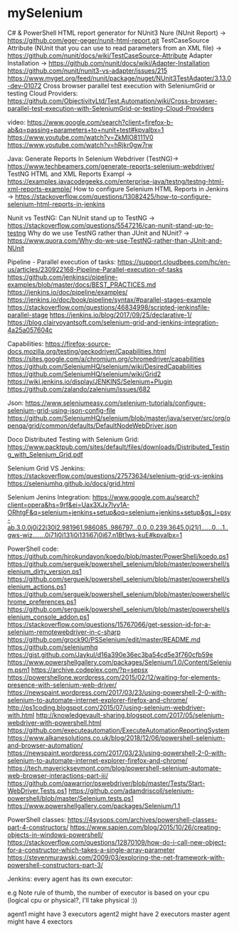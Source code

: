 # mySelenium

C# & PowerShell
HTML report generator for NUnit3
Nure (NUnit Report) -> https://github.com/eger-geger/nunit-html-report.git
TestCaseSource Attribute (NUnit that you can use to read parameters from an XML file) -> https://github.com/nunit/docs/wiki/TestCaseSource-Attribute
Adapter Installation -> https://github.com/nunit/docs/wiki/Adapter-Installation
https://github.com/nunit/nunit3-vs-adapter/issues/215
https://www.myget.org/feed/nunit/package/nuget/NUnit3TestAdapter/3.13.0-dev-01072
Cross browser parallel test execution with SeleniumGrid or testing Cloud Providers:
https://github.com/ObjectivityLtd/Test.Automation/wiki/Cross-browser-parallel-test-execution-with-SeleniumGrid-or-testing-Cloud-Providers

video:
https://www.google.com/search?client=firefox-b-ab&q=passing+parameters+to+nunit+test#kpvalbx=1
https://www.youtube.com/watch?v=ZkMIO8111V0
https://www.youtube.com/watch?v=hRjkr0gw7rw


Java:
Generate Reports In Selenium Webdriver (TestNG)-> https://www.techbeamers.com/generate-reports-selenium-webdriver/
TestNG HTML and XML Reports Exampl -> https://examples.javacodegeeks.com/enterprise-java/testng/testng-html-xml-reports-example/
How to configure Selenium HTML Reports in Jenkins -> https://stackoverflow.com/questions/13082425/how-to-configure-selenium-html-reports-in-jenkins

Nunit vs TestNG:
Can NUnit stand up to TestNG -> https://stackoverflow.com/questions/5547216/can-nunit-stand-up-to-testng
Why do we use TestNG rather than JUnit and NUnit? -> https://www.quora.com/Why-do-we-use-TestNG-rather-than-JUnit-and-NUnit


Pipeline - Parallel execution of tasks:
https://support.cloudbees.com/hc/en-us/articles/230922168-Pipeline-Parallel-execution-of-tasks
https://github.com/jenkinsci/pipeline-examples/blob/master/docs/BEST_PRACTICES.md
https://jenkins.io/doc/pipeline/examples/
https://jenkins.io/doc/book/pipeline/syntax/#parallel-stages-example
https://stackoverflow.com/questions/46834998/scripted-jenkinsfile-parallel-stage
https://jenkins.io/blog/2017/09/25/declarative-1/
https://blog.clairvoyantsoft.com/selenium-grid-and-jenkins-integration-4a25a057604c

Capabilities:
https://firefox-source-docs.mozilla.org/testing/geckodriver/Capabilities.html
https://sites.google.com/a/chromium.org/chromedriver/capabilities
https://github.com/SeleniumHQ/selenium/wiki/DesiredCapabilities
https://github.com/SeleniumHQ/selenium/wiki/Grid2
https://wiki.jenkins.io/display/JENKINS/Selenium+Plugin
https://github.com/zalando/zalenium/issues/682



Json:
https://www.seleniumeasy.com/selenium-tutorials/configure-selenium-grid-using-json-config-file
https://github.com/SeleniumHQ/selenium/blob/master/java/server/src/org/openqa/grid/common/defaults/DefaultNodeWebDriver.json


Doco Distributed Testing with Selenium Grid:
https://www.packtpub.com/sites/default/files/downloads/Distributed_Testing_with_Selenium_Grid.pdf

Selenium Grid VS Jenkins:
https://stackoverflow.com/questions/27573634/selenium-grid-vs-jenkins
https://seleniumhq.github.io/docs/grid.html

Selenium Jenins Integration:
https://www.google.com.au/search?client=opera&hs=9rf&ei=Uax3XJx7lvv1A-ORhtgF&q=selenium+jenkins+setup&oq=selenium+jenkins+setup&gs_l=psy-ab.3.0.0j0i22i30l2.981961.986085..986797...0.0..0.239.3645.0j21j1......0....1..gws-wiz.......0i71j0i131j0i131i67j0i67.n1Bt1ws-kuE#kpvalbx=1


PowerShell code:
https://github.com/hirokundayon/koedo/blob/master/PowerShell/koedo.ps1
https://github.com/sergueik/powershell_selenium/blob/master/powershell/selenium_dirty_version.ps1
https://github.com/sergueik/powershell_selenium/blob/master/powershell/selenium_actions.ps1
https://github.com/sergueik/powershell_selenium/blob/master/powershell/chrome_preferences.ps1
https://github.com/sergueik/powershell_selenium/blob/master/powershell/selenium_console_addon.ps1
https://stackoverflow.com/questions/15767066/get-session-id-for-a-selenium-remotewebdriver-in-c-sharp
https://github.com/grock90/PSSelenium/edit/master/README.md
https://github.com/seleniumhq
https://gist.github.com/Jaykul/d16a390e36ec3ba54cd5e3f760cfb59e
https://www.powershellgallery.com/packages/Selenium/1.0/Content/Selenium.psm1
https://archive.codeplex.com/?p=sepsx
https://powershellone.wordpress.com/2015/02/12/waiting-for-elements-presence-with-selenium-web-driver/
https://newspaint.wordpress.com/2017/03/23/using-powershell-2-0-with-selenium-to-automate-internet-explorer-firefox-and-chrome/
http://ps1coding.blogspot.com/2015/07/using-selenium-webdriver-with.html
http://knowledgevault-sharing.blogspot.com/2017/05/selenium-webdriver-with-powershell.html
https://github.com/executeautomation/ExecuteAutomationReportingSystem
https://www.alkanesolutions.co.uk/blog/2018/12/06/powershell-selenium-and-browser-automation/
https://newspaint.wordpress.com/2017/03/23/using-powershell-2-0-with-selenium-to-automate-internet-explorer-firefox-and-chrome/
https://tech.mavericksevmont.com/blog/powershell-selenium-automate-web-browser-interactions-part-iii/
https://github.com/qawarrior/pswebdriver/blob/master/Tests/Start-WebDriver.Tests.ps1
https://github.com/adamdriscoll/selenium-powershell/blob/master/Selenium.tests.ps1
https://www.powershellgallery.com/packages/Selenium/1.1


PowerShell classes:
https://4sysops.com/archives/powershell-classes-part-4-constructors/
https://www.sapien.com/blog/2015/10/26/creating-objects-in-windows-powershell/
https://stackoverflow.com/questions/12870109/how-do-i-call-new-object-for-a-constructor-which-takes-a-single-array-parameter
https://stevenmurawski.com/2009/03/exploring-the-net-framework-with-powershell-constructors-part-3/


Jenkins:
every agent has its own executor:

e.g
Note rule of thumb, the number of executor is based on your cpu (logical cpu or physical?, I'll take physical :))

agent1 might have 3 executors 
agent2 might have 2 executors
master agent might have 4 exectors
